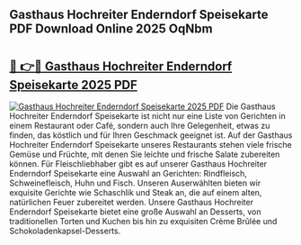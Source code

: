 ## Gasthaus Hochreiter Enderndorf Speisekarte PDF Download Online 2025 OqNbm

# <h2><a href="http://gcazc62.nevu.top/?p=Gasthaus+Hochreiter+Enderndorf+Speisekarte">🔗 👉🔴 Gasthaus Hochreiter Enderndorf Speisekarte 2025 PDF</a></h2>

[![Gasthaus Hochreiter Enderndorf Speisekarte 2025 PDF](https://i.imgur.com/dBaPXMq.png)](http://gcazc62.nevu.top/?p=Gasthaus+Hochreiter+Enderndorf+Speisekarte)
Die Gasthaus Hochreiter Enderndorf Speisekarte ist nicht nur eine Liste von Gerichten in einem Restaurant oder Café, sondern auch Ihre Gelegenheit, etwas zu finden, das köstlich und für Ihren Geschmack geeignet ist. Auf der Gasthaus Hochreiter Enderndorf Speisekarte unseres Restaurants stehen viele frische Gemüse und Früchte, mit denen Sie leichte und frische Salate zubereiten können. Für Fleischliebhaber gibt es auf unserer Gasthaus Hochreiter Enderndorf Speisekarte eine Auswahl an Gerichten: Rindfleisch, Schweinefleisch, Huhn und Fisch. Unseren Auserwählten bieten wir exquisite Gerichte wie Schaschlik und Steak an, die auf einem alten, natürlichen Feuer zubereitet werden. Unsere Gasthaus Hochreiter Enderndorf Speisekarte bietet eine große Auswahl an Desserts, von traditionellen Torten und Kuchen bis hin zu exquisiten Crème Brûlée und Schokoladenkapsel-Desserts.
